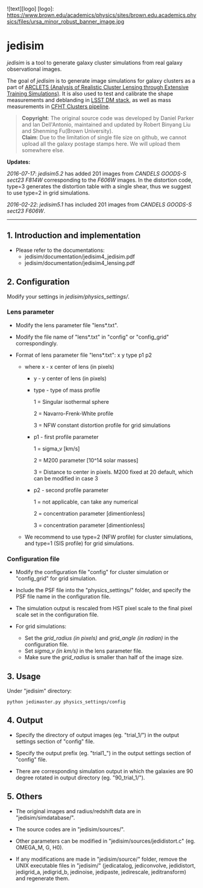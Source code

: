 ![text][logo]
[logo]: https://www.brown.edu/academics/physics/sites/brown.edu.academics.physics/files/ursa_minor_robust_banner_image.jpg

# jedisim

*jedisim* is a tool to generate galaxy cluster simulations from real galaxy observational images.

The goal of *jedisim* is to generate image simulations for galaxy clusters as a part of [ARCLETS (Analysis of Realistic Cluster Lensing through Extensive Training Simulations)](http://www.het.brown.edu/people/ian/ClustersChallenge/). It is also used to test and calibrate the shape measurements and deblanding in [LSST DM stack](https://pipelines.lsst.io/index.html), as well as mass measurements in [CFHT Clusters pipeline](https://github.com/nicolaschotard/Clusters).

> **Copyright**: The original source code was developed by Daniel Parker and Ian Dell'Antonio, maintained and updated by Robert Binyang Liu and Shenming Fu(Brown University). <br>
> **Claim**: Due to the limitation of single file size on github, we cannot upload all the galaxy postage stamps here. We will upload them somewhere else.

**Updates:**

*2016-07-17*: *jedisim5.2* has added 201 images from *CANDELS GOODS-S sect23 F814W* corresponding to the *F606W* images. In the distortion code, type=3 generates the distortion table with a single shear, thus we suggest to use type=2 in grid simulations.

*2016-02-22*: *jedisim5.1* has included 201 images from *CANDELS GOODS-S sect23 F606W*.

-----------

## 1. Introduction and implementation

* Please refer to the documentations:
    * jedisim/documentation/jedisim4_jedisim.pdf
    * jedisim/documentation/jedisim4_lensing.pdf


## 2. Configuration

Modify your settings in *jedisim/physics_settings/*.

### Lens parameter

* Modify the lens parameter file "lens*.txt".

* Modify the file name of "lens*.txt" in "config" or "config_grid" correspondingly.

* Format of lens parameter file "lens*.txt": x y type p1 p2
    * where x - x center of lens (in pixels)
        * y - y center of lens (in pixels)
        * type - type of mass profile

            1 = Singular isothermal sphere

            2 = Navarro-Frenk-White profile

            3 = NFW constant distortion profile for grid simulations

        * p1 - first profile parameter

            1 = sigma_v [km/s]

            2 = M200 parameter [10^14 solar masses]

            3 = Distance to center in pixels. M200 fixed at 20 default, which can be modified in case 3

        * p2 - second profile parameter

            1 = not applicable, can take any numerical

            2 = concentration parameter [dimentionless]

            3 = concentration parameter [dimentionless]

    * We recommend to use type=2 (NFW profile) for cluster simulations, and type=1 (SIS profile) for grid simulations.

### Configuration file

* Modify the configuration file "config" for cluster simulation or "config_grid" for grid simulation.

* Include the PSF file into the "physics_settings/" folder, and specify the PSF file name in the configuration file.

* The simulation output is rescaled from HST pixel scale to the final pixel scale set in the configuration file.

* For grid simulations:
    * Set the *grid_radius (in pixels)* and *grid_angle (in radian)* in the configuration file.
    * Set *sigma_v (in km/s)* in the lens parameter file.
    * Make sure the *grid_radius* is smaller than half of the image size.


## 3. Usage

Under "jedisim" directory:
```
python jedimaster.py physics_settings/config
```

## 4. Output

* Specify the directory of output images (eg. "trial_1/") in the output settings section of "config" file.

* Specify the output prefix (eg. "trial1_") in the output settings section of "config" file.

* There are corresponding simulation output in which the galaxies are 90 degree rotated in output directory (eg. "90_trial_1/").


## 5. Others

* The original images and radius/redshift data are in "jedisim/simdatabase/".

* The source codes are in "jedisim/sources/".

* Other parameters can be modified in "jedisim/sources/jedidistort.c" (eg. OMEGA_M, G, H0).

* If any modifications are made in "jedisim/source/" folder, remove the UNIX executable files in "jedisim/" (jedicatalog, jediconvolve, jedidistort, jedigrid_a, jedigrid_b, jedinoise, jedipaste, jedirescale, jeditransform) and regenerate them.
